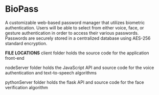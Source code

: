 # BioPass

A customizable web-based password manager that utilizes biometric authentication. Users will be able to select from either voice, face, or gesture authentication in order to access their various passwords. Passwords are securely stored in a centralized database using AES-256 standard encryption. 


**FILE LOCATIONS**
client folder holds the source code for the application front-end

nodeServer folder holds the JavaScript API and source code for the voice authentication and text-to-speech algorithms 

pythonServer folder holds the flask API and source code for the face verification algorithm


